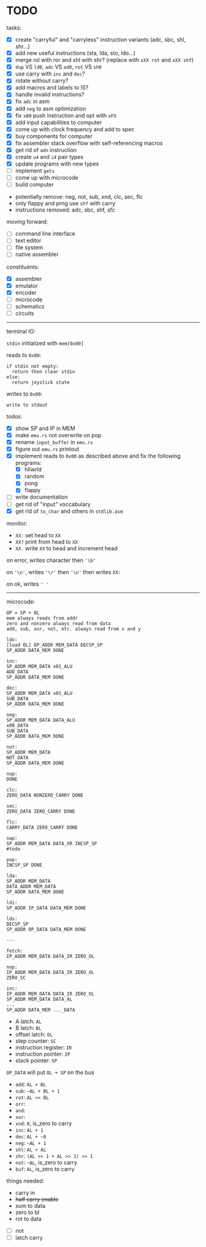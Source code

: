 # TODO

tasks:

- [x] create "carryful" and "carryless" instruction variants (adc, sbc, shl, shr...)
- [x] add new useful instructions (sta, lda, sto, ldo...)
- [x] merge rol with ror and shl with shr? (replace with `xXX rot` and `xXX shf`)
- [x] `dup` VS `ld0`, `adc` VS `ad0`, `rot` VS `sh0`
- [x] use carry with `inc` and `dec`?
- [x] rotate without carry?
- [x] add macros and labels to IS?
- [x] handle invalid instructions?
- [x] fix `adc` in asm
- [x] add `neg` to asm optimization
- [x] fix `x80` push instruction and opt with `xFX`
- [x] add input capabilities to computer
- [x] come up with clock frequency and add to spec
- [x] buy components for computer
- [x] fix assembler stack overflow with self-referencing macros
- [x] get rid of `adn` instruction
- [x] create `u4` and `i4` pair types
- [x] update programs with new types
- [ ] implement `gets`
- [ ] come up with microcode
- [ ] build computer

- potentially remove: neg, not, sub, xnd, clc, sec, flc
- only flappy and prng use `shf` with carry
- instructions removed: adc, sbc, shf, sfc

moving forward:

- [ ] command line interface
- [ ] text editor
- [ ] file system
- [ ] native assembler

constituents:

- [x] assembler
- [x] emulator
- [x] encoder
- [ ] microcode
- [ ] schematics
- [ ] circuits

---

terminal IO:

`stdin` initialized with `mem[0x00]`

reads to `0x00`:

```
if stdin not empty:
  return then clear stdin
else:
  return joystick state
```

writes to `0x00`:

```
write to stdout
```

todos:

- [x] show SP and IP in MEM
- [x] make `emu.rs` not overwrite on pop
- [x] rename `input_buffer` in `emu.rs`
- [x] figure out `emu.rs` printout
- [x] implement reads to `0x00` as described above and fix the following programs:
  - [x] hllwrld
  - [x] random
  - [x] pong
  - [x] flappy
- [ ] write documentation
- [ ] get rid of "input" voccabulary
- [x] get rid of `to_char` and others in `stdlib.asm`

monitor:

- `XX:` set head to `XX`
- `XX?` print from head to `XX`
- `XX.` write `XX` to head and increment head

on error, writes character then `'\b'`

on `'\n'`, writes `'\r'` then `'\n'` then writes `XX: `

on ok, writes `' '`

---

microcode:

```
OP = SP + OL
mem always reads from addr
zero and nonzero always read from data
add, sub, xor, not, etc. always read from x and y

ldo:
[load OL] OP_ADDR MEM_DATA DECSP_SP
SP_ADDR DATA_MEM DONE

inc:
SP_ADDR MEM_DATA x01_ALU
ADD_DATA
SP_ADDR DATA_MEM DONE

dec:
SP_ADDR MEM_DATA x01_ALU
SUB_DATA
SP_ADDR DATA_MEM DONE

neg:
SP_ADDR MEM_DATA DATA_ALU
x00_DATA
SUB_DATA
SP_ADDR DATA_MEM DONE

not:
SP_ADDR MEM_DATA
NOT_DATA
SP_ADDR DATA_MEM DONE

nop:
DONE

clc:
ZERO_DATA NONZERO_CARRY DONE

sec:
ZERO_DATA ZERO_CARRY DONE

flc:
CARRY_DATA ZERO_CARRY DONE

swp:
SP_ADDR MEM_DATA DATA_XR INCSP_SP
#todo

pop:
INCSP_SP DONE

lda:
SP_ADDR MEM_DATA
DATA_ADDR MEM_DATA
SP_ADDR DATA_MEM DONE

ldi:
SP_ADDR IP_DATA DATA_MEM DONE

lds:
DECSP_SP
SP_ADDR OP_DATA DATA_MEM DONE

---

fetch:
IP_ADDR MEM_DATA DATA_IR ZERO_OL

nop:
IP_ADDR MEM_DATA DATA_IR ZERO_OL
ZERO_SC

inc:
IP_ADDR MEM_DATA DATA_IR ZERO_OL
SP_ADDR MEM_DATA DATA_AL
...
SP_ADDR DATA_MEM ..._DATA
```

- A latch: `AL`
- B latch: `BL`
- offset latch: `OL`
- step counter: `SC`
- instruction register: `IR`
- instruction pointer: `IP`
- stack pointer: `SP`

`OP_DATA` will put `OL + SP` on the bus

- `add`: `AL + BL`
- `sub`: `~AL + BL + 1`
- `rot`: `AL << BL`
- `orr`:
- `and`:
- `xor`:
- `xnd`: `0`, is_zero to carry
- `inc`: `AL + 1`
- `dec`: `AL + ~0`
- `neg`: `~AL + 1`
- `shl`: `AL + AL`
- `shr`: `(AL >> 1 + AL >> 1) >> 1`
- `not`: `~AL`, is_zero to carry
- `buf`: `AL`, is_zero to carry

things needed:

- carry in
- ~~half carry enable~~
- sum to data
- zero to bl
- rot to data
- [ ] not
- [ ] latch carry

